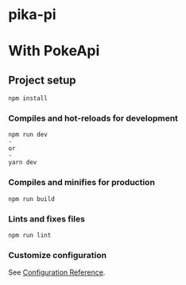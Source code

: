 # pika-pi

# With PokeApi

## Project setup

```
npm install
```

### Compiles and hot-reloads for development

```
npm run dev
-
or
-
yarn dev
```

### Compiles and minifies for production

```
npm run build
```

### Lints and fixes files

```
npm run lint
```

### Customize configuration

See [Configuration Reference](https://cli.vuejs.org/config/).
